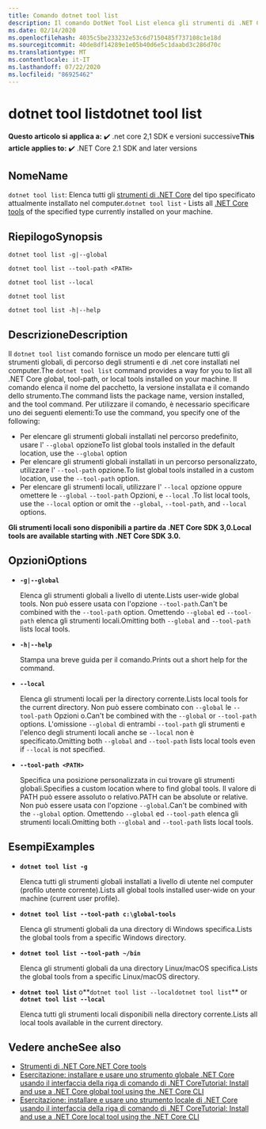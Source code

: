 ```yaml
---
title: Comando dotnet tool list
description: Il comando DotNet Tool List elenca gli strumenti di .NET Core installati nel computer.
ms.date: 02/14/2020
ms.openlocfilehash: 4035c5be233232e53c6d7150485f737108c1e18d
ms.sourcegitcommit: 40de8df14289e1e05b40d6e5c1daabd3c286d70c
ms.translationtype: MT
ms.contentlocale: it-IT
ms.lasthandoff: 07/22/2020
ms.locfileid: "86925462"
---
```

# <a name="dotnet-tool-list"></a><span data-ttu-id="5d895-103">dotnet tool list</span><span class="sxs-lookup"><span data-stu-id="5d895-103">dotnet tool list</span></span>

<span data-ttu-id="5d895-104">**Questo articolo si applica a:** ✔️ .net core 2,1 SDK e versioni successive</span><span class="sxs-lookup"><span data-stu-id="5d895-104">**This article applies to:** ✔️ .NET Core 2.1 SDK and later versions</span></span>

## <a name="name"></a><span data-ttu-id="5d895-105">Nome</span><span class="sxs-lookup"><span data-stu-id="5d895-105">Name</span></span>

<span data-ttu-id="5d895-106">`dotnet tool list`: Elenca tutti gli [strumenti di .NET Core](global-tools.md) del tipo specificato attualmente installato nel computer.</span><span class="sxs-lookup"><span data-stu-id="5d895-106">`dotnet tool list` - Lists all [.NET Core tools](global-tools.md) of the specified type currently installed on your machine.</span></span>

## <a name="synopsis"></a><span data-ttu-id="5d895-107">Riepilogo</span><span class="sxs-lookup"><span data-stu-id="5d895-107">Synopsis</span></span>

```dotnetcli
dotnet tool list -g|--global

dotnet tool list --tool-path <PATH>

dotnet tool list --local

dotnet tool list

dotnet tool list -h|--help
```

## <a name="description"></a><span data-ttu-id="5d895-108">Descrizione</span><span class="sxs-lookup"><span data-stu-id="5d895-108">Description</span></span>

<span data-ttu-id="5d895-109">Il `dotnet tool list` comando fornisce un modo per elencare tutti gli strumenti globali, di percorso degli strumenti e di .net core installati nel computer.</span><span class="sxs-lookup"><span data-stu-id="5d895-109">The `dotnet tool list` command provides a way for you to list all .NET Core global, tool-path, or local tools installed on your machine.</span></span> <span data-ttu-id="5d895-110">Il comando elenca il nome del pacchetto, la versione installata e il comando dello strumento.</span><span class="sxs-lookup"><span data-stu-id="5d895-110">The command lists the package name, version installed, and the tool command.</span></span>  <span data-ttu-id="5d895-111">Per utilizzare il comando, è necessario specificare uno dei seguenti elementi:</span><span class="sxs-lookup"><span data-stu-id="5d895-111">To use the command, you specify one of the following:</span></span>

* <span data-ttu-id="5d895-112">Per elencare gli strumenti globali installati nel percorso predefinito, usare l' `--global` opzione</span><span class="sxs-lookup"><span data-stu-id="5d895-112">To list global tools installed in the default location, use the `--global` option</span></span>
* <span data-ttu-id="5d895-113">Per elencare gli strumenti globali installati in un percorso personalizzato, utilizzare l' `--tool-path` opzione.</span><span class="sxs-lookup"><span data-stu-id="5d895-113">To list global tools installed in a custom location, use the `--tool-path` option.</span></span>
* <span data-ttu-id="5d895-114">Per elencare gli strumenti locali, utilizzare l' `--local` opzione oppure omettere le `--global` `--tool-path` Opzioni, e `--local` .</span><span class="sxs-lookup"><span data-stu-id="5d895-114">To list local tools, use the `--local` option or omit the `--global`, `--tool-path`, and `--local` options.</span></span>

<span data-ttu-id="5d895-115">**Gli strumenti locali sono disponibili a partire da .NET Core SDK 3,0.**</span><span class="sxs-lookup"><span data-stu-id="5d895-115">**Local tools are available starting with .NET Core SDK 3.0.**</span></span>

## <a name="options"></a><span data-ttu-id="5d895-116">Opzioni</span><span class="sxs-lookup"><span data-stu-id="5d895-116">Options</span></span>

- **`-g|--global`**

  <span data-ttu-id="5d895-117">Elenca gli strumenti globali a livello di utente.</span><span class="sxs-lookup"><span data-stu-id="5d895-117">Lists user-wide global tools.</span></span> <span data-ttu-id="5d895-118">Non può essere usata con l'opzione `--tool-path`.</span><span class="sxs-lookup"><span data-stu-id="5d895-118">Can't be combined with the `--tool-path` option.</span></span> <span data-ttu-id="5d895-119">Omettendo `--global` ed `--tool-path` elenca gli strumenti locali.</span><span class="sxs-lookup"><span data-stu-id="5d895-119">Omitting both `--global` and `--tool-path` lists local tools.</span></span>

- **`-h|--help`**

  <span data-ttu-id="5d895-120">Stampa una breve guida per il comando.</span><span class="sxs-lookup"><span data-stu-id="5d895-120">Prints out a short help for the command.</span></span>

- **`--local`**

  <span data-ttu-id="5d895-121">Elenca gli strumenti locali per la directory corrente.</span><span class="sxs-lookup"><span data-stu-id="5d895-121">Lists local tools for the current directory.</span></span> <span data-ttu-id="5d895-122">Non può essere combinato con `--global` le `--tool-path` Opzioni o.</span><span class="sxs-lookup"><span data-stu-id="5d895-122">Can't be combined with the `--global` or `--tool-path` options.</span></span> <span data-ttu-id="5d895-123">L'omissione `--global` di entrambi `--tool-path` gli strumenti e l'elenco degli strumenti locali anche se `--local` non è specificato.</span><span class="sxs-lookup"><span data-stu-id="5d895-123">Omitting both `--global` and `--tool-path` lists local tools even if `--local` is not specified.</span></span>

- **`--tool-path <PATH>`**

  <span data-ttu-id="5d895-124">Specifica una posizione personalizzata in cui trovare gli strumenti globali.</span><span class="sxs-lookup"><span data-stu-id="5d895-124">Specifies a custom location where to find global tools.</span></span> <span data-ttu-id="5d895-125">Il valore di PATH può essere assoluto o relativo.</span><span class="sxs-lookup"><span data-stu-id="5d895-125">PATH can be absolute or relative.</span></span> <span data-ttu-id="5d895-126">Non può essere usata con l'opzione `--global`.</span><span class="sxs-lookup"><span data-stu-id="5d895-126">Can't be combined with the `--global` option.</span></span> <span data-ttu-id="5d895-127">Omettendo `--global` ed `--tool-path` elenca gli strumenti locali.</span><span class="sxs-lookup"><span data-stu-id="5d895-127">Omitting both `--global` and `--tool-path` lists local tools.</span></span>

## <a name="examples"></a><span data-ttu-id="5d895-128">Esempi</span><span class="sxs-lookup"><span data-stu-id="5d895-128">Examples</span></span>

- **`dotnet tool list -g`**

  <span data-ttu-id="5d895-129">Elenca tutti gli strumenti globali installati a livello di utente nel computer (profilo utente corrente).</span><span class="sxs-lookup"><span data-stu-id="5d895-129">Lists all global tools installed user-wide on your machine (current user profile).</span></span>

- **`dotnet tool list --tool-path c:\global-tools`**

  <span data-ttu-id="5d895-130">Elenca gli strumenti globali da una directory di Windows specifica.</span><span class="sxs-lookup"><span data-stu-id="5d895-130">Lists the global tools from a specific Windows directory.</span></span>

- **`dotnet tool list --tool-path ~/bin`**

  <span data-ttu-id="5d895-131">Elenca gli strumenti globali da una directory Linux/macOS specifica.</span><span class="sxs-lookup"><span data-stu-id="5d895-131">Lists the global tools from a specific Linux/macOS directory.</span></span>

- <span data-ttu-id="5d895-132">**`dotnet tool list`** o**`dotnet tool list --local`**</span><span class="sxs-lookup"><span data-stu-id="5d895-132">**`dotnet tool list`** or **`dotnet tool list --local`**</span></span>

  <span data-ttu-id="5d895-133">Elenca tutti gli strumenti locali disponibili nella directory corrente.</span><span class="sxs-lookup"><span data-stu-id="5d895-133">Lists all local tools available in the current directory.</span></span>

## <a name="see-also"></a><span data-ttu-id="5d895-134">Vedere anche</span><span class="sxs-lookup"><span data-stu-id="5d895-134">See also</span></span>

- [<span data-ttu-id="5d895-135">Strumenti di .NET Core</span><span class="sxs-lookup"><span data-stu-id="5d895-135">.NET Core tools</span></span>](global-tools.md)
- [<span data-ttu-id="5d895-136">Esercitazione: installare e usare uno strumento globale .NET Core usando il interfaccia della riga di comando di .NET Core</span><span class="sxs-lookup"><span data-stu-id="5d895-136">Tutorial: Install and use a .NET Core global tool using the .NET Core CLI</span></span>](global-tools-how-to-use.md)
- [<span data-ttu-id="5d895-137">Esercitazione: installare e usare uno strumento locale di .NET Core usando il interfaccia della riga di comando di .NET Core</span><span class="sxs-lookup"><span data-stu-id="5d895-137">Tutorial: Install and use a .NET Core local tool using the .NET Core CLI</span></span>](local-tools-how-to-use.md)
